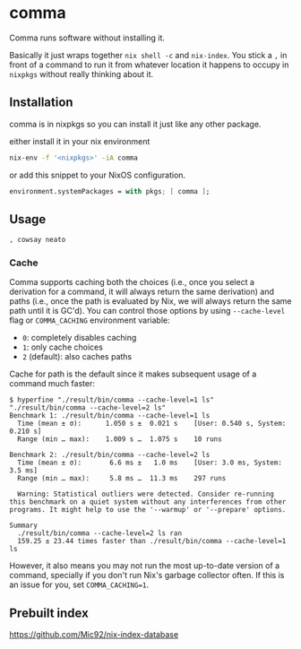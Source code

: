 # comma

Comma runs software without installing it.

Basically it just wraps together `nix shell -c` and `nix-index`. You stick a `,` in front of a command to
run it from whatever location it happens to occupy in `nixpkgs` without really thinking about it.

## Installation

  comma is in nixpkgs so you can install it just like any other package.

  either install it in your nix environment

  ```bash
  nix-env -f '<nixpkgs>' -iA comma
  ```

  or add this snippet to your NixOS configuration.

  ```nix
  environment.systemPackages = with pkgs; [ comma ];
  ```

## Usage

```bash
, cowsay neato
```

### Cache

Comma supports caching both the choices (i.e., once you select a derivation for
a command, it will always return the same derivation) and paths (i.e., once the
path is evaluated by Nix, we will always return the same path until it is GC'd).
You can control those options by using `--cache-level` flag or `COMMA_CACHING`
environment variable:

- `0`: completely disables caching
- `1`: only cache choices
- `2` (default): also caches paths

Cache for path is the default since it makes subsequent usage of a command much
faster:

```
$ hyperfine "./result/bin/comma --cache-level=1 ls" "./result/bin/comma --cache-level=2 ls"
Benchmark 1: ./result/bin/comma --cache-level=1 ls
  Time (mean ± σ):      1.050 s ±  0.021 s    [User: 0.540 s, System: 0.210 s]
  Range (min … max):    1.009 s …  1.075 s    10 runs

Benchmark 2: ./result/bin/comma --cache-level=2 ls
  Time (mean ± σ):       6.6 ms ±   1.0 ms    [User: 3.0 ms, System: 3.5 ms]
  Range (min … max):     5.8 ms …  11.3 ms    297 runs

  Warning: Statistical outliers were detected. Consider re-running this benchmark on a quiet system without any interferences from other programs. It might help to use the '--warmup' or '--prepare' options.

Summary
  ./result/bin/comma --cache-level=2 ls ran
  159.25 ± 23.44 times faster than ./result/bin/comma --cache-level=1 ls
```

However, it also means you may not run the most up-to-date version of a
command, specially if you don't run Nix's garbage collector often. If this is
an issue for you, set `COMMA_CACHING=1`.

## Prebuilt index

https://github.com/Mic92/nix-index-database
